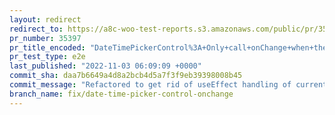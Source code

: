 ```yaml
---
layout: redirect
redirect_to: https://a8c-woo-test-reports.s3.amazonaws.com/public/pr/35397/e2e/index.html
pr_number: 35397
pr_title_encoded: "DateTimePickerControl%3A+Only+call+onChange+when+the+date+actually+changes"
pr_test_type: e2e
last_published: "2022-11-03 06:09:09 +0000"
commit_sha: daa7b6649a4d8a2bcb4d5a7f3f9eb39398008b45
commit_message: "Refactored to get rid of useEffect handling of currentDate and inputS…"
branch_name: fix/date-time-picker-control-onchange
---
```

